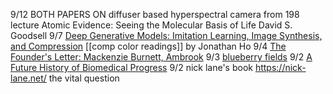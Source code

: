 9/12
BOTH PAPERS ON diffuser based hyperspectral camera from 198 lecture
Atomic Evidence: Seeing the Molecular Basis of Life David S. Goodsell
9/7 [Deep Generative Models: Imitation Learning, Image Synthesis, and Compression](https://www2.eecs.berkeley.edu/Pubs/TechRpts/2020/EECS-2020-67.pdf)
[[comp color readings]] by Jonathan Ho
9/4 [The Founder's Letter: Mackenzie Burnett, Ambrook](https://www.notboring.co/p/the-founders-letter-mackenzie-burnett)
9/3 [blueberry fields](https://ariellelok.com/sidepages/blogs/blueberryfields.html)
9/2 [A Future History of Biomedical Progress](https://markov.bio/biomedical-progress/)
9/2 nick lane's book https://nick-lane.net/ the vital question
